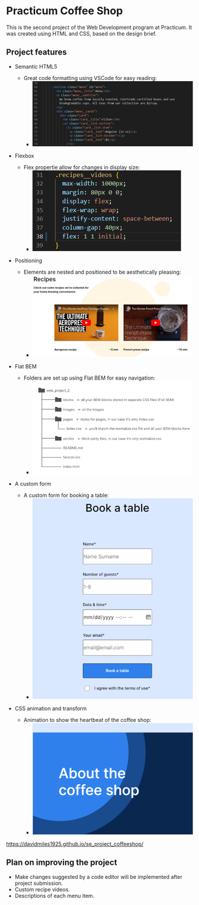 # Practicum Coffee Shop

This is the second project of the Web Development program at Practicum. It was created using HTML and CSS, based on the design brief.

## Project features

- Semantic HTML5

  - Great code formatting using VSCode for easy reading:
    - ![Semantics](./images/readme_semantics.png)

- Flexbox

  - Flex propertie allow for changes in display size:
    - ![Flex](./images/readme_flexbox.png)

- Positioning

  - Elements are nested and positioned to be aesthetically pleasing:
    - ![Positioning](./images/readme_positioning.png)

- Flat BEM

  - Folders are set up using Flat BEM for easy navigation:
    - ![BEM](./images/readme_BEM.png)

- A custom form

  - A custom form for booking a table:
    - ![Form](/images/readme_form.png)

- CSS animation and transform
  - Animation to show the heartbeat of the coffee shop:
    - ![Animation](./images/readme_animation.png)
    
https://davidmiles1925.github.io/se_project_coffeeshop/

## Plan on improving the project

- Make changes suggested by a code editor will be implemented after project submission.
- Custom recipe videos.
- Descriptions of each menu item.
